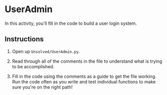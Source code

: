 # UserAdmin
In this activity, you'll fill in the code to build a user login system.

## Instructions

1. Open up `Unsolved/UserAdmin.py`.

2. Read through all of the comments in the file to understand what is trying to be accomplished.

3. Fill in the code using the comments as a guide to get the file working. Run the code often as you write and test individual functions to make sure you're on the right path!
